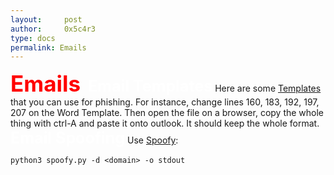 ```yaml
---
layout:     post
author:     0x5c4r3
type: docs
permalink: Emails
---
```



<span style="font-size: 35px; color:red"><b>Emails</b></span>
&nbsp;
<span style="font-size: 25px; color:white"><b>Email Templates</b></span>
Here are some [Templates](https://github.com/ZeroPointSecurity/PhishingTemplates/tree/master/Office365) that you can use for phishing.
For instance, change lines 160, 183, 192, 197, 207 on the Word Template. Then open the file on a browser, copy the whole thing with ctrl-A and paste it onto outlook. It should keep the whole format.
&nbsp;
<span style="font-size: 25px; color:white"><b>Email Spoofing</b></span>
Use [Spoofy](https://github.com/MattKeeley/Spoofy):
```shell
python3 spoofy.py -d <domain> -o stdout
```
